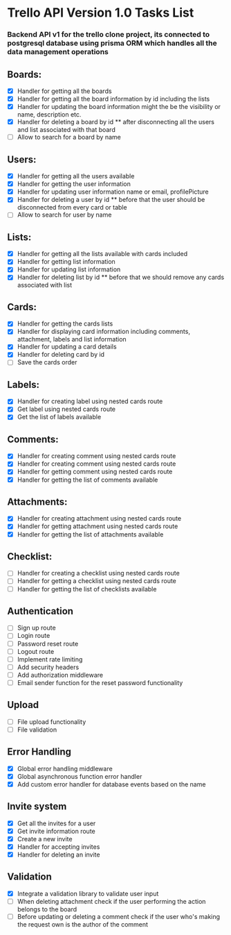 # Trello API Version 1.0 Tasks List

### Backend API v1 for the trello clone project, its connected to postgresql database using prisma ORM which handles all the data management operations

## Boards:

- [x] Handler for getting all the boards
- [x] Handler for getting all the board information by id including the lists
- [x] Handler for updating the board information might the be the visibility or name, description etc.
- [x] Handler for deleting a board by id \*\* after disconnecting all the users and list associated with that board
- [ ] Allow to search for a board by name

## Users:

- [x] Handler for getting all the users available
- [x] Handler for getting the user information
- [x] Handler for updating user information name or email, profilePicture
- [x] Handler for deleting a user by id \*\* before that the user should be disconnected from every card or table
- [ ] Allow to search for user by name

## Lists:

- [x] Handler for getting all the lists available with cards included
- [x] Handler for getting list information
- [x] Handler for updating list information
- [x] Handler for deleting list by id \*\* before that we should remove any cards associated with list

## Cards:

- [x] Handler for getting the cards lists
- [x] Handler for displaying card information including comments, attachment, labels and list information
- [x] Handler for updating a card details
- [x] Handler for deleting card by id
- [ ] Save the cards order

## Labels:

- [x] Handler for creating label using nested cards route
- [x] Get label using nested cards route
- [x] Get the list of labels available

## Comments:

- [x] Handler for creating comment using nested cards route
- [x] Handler for creating comment using nested cards route
- [x] Handler for getting comment using nested cards route
- [x] Handler for getting the list of comments available

## Attachments:

- [x] Handler for creating attachment using nested cards route
- [x] Handler for getting attachment using nested cards route
- [x] Handler for getting the list of attachments available

## Checklist:

- [ ] Handler for creating a checklist using nested cards route
- [ ] Handler for getting a checklist using nested cards route
- [ ] Handler for getting the list of checklists available

## Authentication

- [ ] Sign up route
- [ ] Login route
- [ ] Password reset route
- [ ] Logout route
- [ ] Implement rate limiting
- [ ] Add security headers
- [ ] Add authorization middleware
- [ ] Email sender function for the reset password functionality

## Upload

- [ ] File upload functionality
- [ ] File validation

## Error Handling

- [x] Global error handling middleware
- [x] Global asynchronous function error handler
- [x] Add custom error handler for database events based on the name

## Invite system

- [x] Get all the invites for a user
- [x] Get invite information route
- [x] Create a new invite
- [x] Handler for accepting invites
- [x] Handler for deleting an invite

## Validation

- [x] Integrate a validation library to validate user input
- [ ] When deleting attachment check if the user performing the action belongs to the board
- [ ] Before updating or deleting a comment check if the user who's making the request own is the author of the comment
